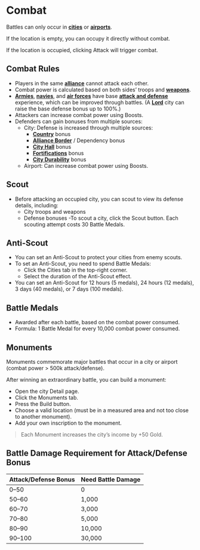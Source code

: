 # Combat

Battles can only occur in **[cities](../cities/overview.md)** or **[airports](../cities/airports.md)**.

If the location is empty, you can occupy it directly without combat.

If the location is occupied, clicking Attack will trigger combat.

## Combat Rules
- Players in the same **[alliance](../alliances/overview.md)** cannot attack each other.
- Combat power is calculated based on both sides’ troops and **[weapons](../weapons/overview.md)**.
- **[Armies](../units/armies.md)**, **[navies](../units/navies.md)**, and **[air forces](../units/airforces.md)** have base **[attack and defense](../wars/combat.md#battle-damage-requirement-for-attackdefense-bonus)** experience, which can be improved through battles. (A **[Lord](../general/playerlevel.md#lord)** city can raise the base defense bonus up to 100%.)
- Attackers can increase combat power using Boosts.
- Defenders can gain bonuses from multiple sources:
	- City: Defense is increased through multiple sources:
		- **[Country](../wars/country.md)** bonus
		- **[Alliance Border](../alliances/territory.md)** / Dependency bonus
		- **[City Hall](../cities/infrastructure.md#city-hall)** bonus
		- **[Fortifications](../cities/infrastructure.md#fortifications)** bonus
		- **[City Durability](../cities/durability.md)** bonus
	- Airport: Can increase combat power using Boosts.

## Scout
- Before attacking an occupied city, you can scout to view its defense details, including:
	- City troops and weapons
	- Defense bonuses
-To scout a city, click the Scout button. Each scouting attempt costs 30 Battle Medals.

## Anti-Scout
- You can set an Anti-Scout to protect your cities from enemy scouts.
- To set an Anti-Scout, you need to spend Battle Medals:
	- Click the Cities tab in the top-right corner.
	- Select the duration of the Anti-Scout effect.
- You can set an Anti-Scout for 12 hours (5 medals), 24 hours (12 medals), 3 days (40 medals), or 7 days (100 medals).

## Battle Medals
- Awarded after each battle, based on the combat power consumed.
- Formula: 1 Battle Medal for every 10,000 combat power consumed.

## Monuments
Monuments commemorate major battles that occur in a city or airport (combat power > 500k attack/defense).

After winning an extraordinary battle, you can build a monument:

- Open the city Detail page.
- Click the Monuments tab.
- Press the Build button.
- Choose a valid location (must be in a measured area and not too close to another monument).
- Add your own inscription to the monument.

> Each Monument increases the city’s income by +50 Gold.

## Battle Damage Requirement for Attack/Defense Bonus

| Attack/Defense Bonus | Need Battle Damage |
|-----------------------|--------------------|
| 0–50                 | 0                  |
| 50–60                | 1,000              |
| 60–70                | 3,000              |
| 70–80                | 5,000              |
| 80–90                | 10,000             |
| 90–100               | 30,000             |
